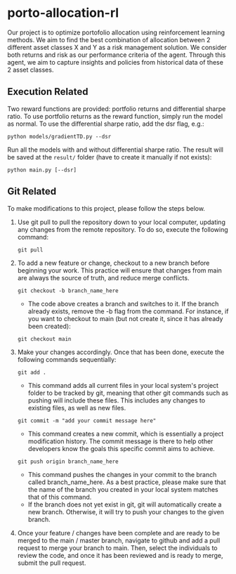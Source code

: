 # porto-allocation-rl

Our project is to optimize portofolio allocation using reinforcement learning methods. We aim to find the best combination of allocation between 2 different asset classes X and Y as a risk management solution. We consider both returns and risk as our performance criteria of the agent. Through this agent, we aim to capture insights and policies from historical data of these 2 asset classes.

## Execution Related

Two reward functions are provided: portfolio returns and differential sharpe ratio. To use portfolio returns as the reward function, simply run the model as normal. To use the differential sharpe ratio, add the dsr flag, e.g.:

```
python models/gradientTD.py --dsr
```

Run all the models with and without differential sharpe ratio. The result will be saved at the `result/` folder (have to create it manually if not exists):

```
python main.py [--dsr]
```

## Git Related

To make modifications to this project, please follow the steps below.

1. Use git pull to pull the repository down to your local computer, updating any changes from the remote repository. To do so, execute the following command:
   ```
   git pull
   ```
2. To add a new feature or change, checkout to a new branch before beginning your work. This practice will ensure that changes from main are always the source of truth, and reduce merge conflicts.

   ```
   git checkout -b branch_name_here
   ```

   - The code above creates a branch and switches to it. If the branch already exists, remove the -b flag from the command. For instance, if you want to checkout to main (but not create it, since it has already been created):

   ```
   git checkout main
   ```

3. Make your changes accordingly. Once that has been done, execute the following commands sequentially:

   ```
   git add .
   ```

   - This command adds all current files in your local system's project folder to be tracked by git, meaning that other git commands such as pushing will include these files. This includes any changes to existing files, as well as new files.

   ```
   git commit -m "add your commit message here"
   ```

   - This command creates a new commit, which is essentially a project modification history. The commit message is there to help other developers know the goals this specific commit aims to achieve.

   ```
   git push origin branch_name_here
   ```

   - This command pushes the changes in your commit to the branch called branch_name_here. As a best practice, please make sure that the name of the branch you created in your local system matches that of this command.
   - If the branch does not yet exist in git, git will automatically create a new branch. Otherwise, it will try to push your changes to the given branch.

4. Once your feature / changes have been complete and are ready to be merged to the main / master branch, navigate to github and add a pull request to merge your branch to main. Then, select the individuals to review the code, and once it has been reviewed and is ready to merge, submit the pull request.
